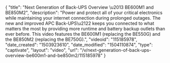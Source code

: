 {
    "title": "Next Generation of Back-UPS Overview \u2013 BE600M1 and BE850M2",
    "description": "Power and protect all of your critical electronics while maintaining your internet connection during prolonged outages. The new and improved APC Back-UPS\u2122 keeps you connected to what matters the most by providing more runtime and battery backup outlets than ever before. This video features the BE600M1 (replacing the BE550G) and the BE850M2 (replacing the BE750G).",
    "videoid": "115185978",
    "date_created": "1503923610",
    "date_modified": "1504110874",
    "type": "captivate",
    "layout": "video",
    "url": "\/v\/next-generation-of-back-ups-overview-be600m1-and-be850m2\/115185978"
}